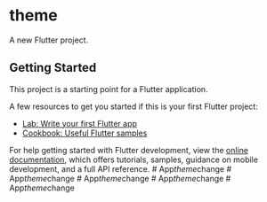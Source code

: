 # theme

A new Flutter project.

## Getting Started

This project is a starting point for a Flutter application.

A few resources to get you started if this is your first Flutter project:

- [Lab: Write your first Flutter app](https://docs.flutter.dev/get-started/codelab)
- [Cookbook: Useful Flutter samples](https://docs.flutter.dev/cookbook)

For help getting started with Flutter development, view the
[online documentation](https://docs.flutter.dev/), which offers tutorials,
samples, guidance on mobile development, and a full API reference.
#   A p p _ t h e m e _ c h a n g e  
 #   A p p _ t h e m e _ c h a n g e  
 #   A p p _ t h e m e _ c h a n g e  
 #   A p p _ t h e m e _ c h a n g e  
 #   A p p _ t h e m e _ c h a n g e  
 